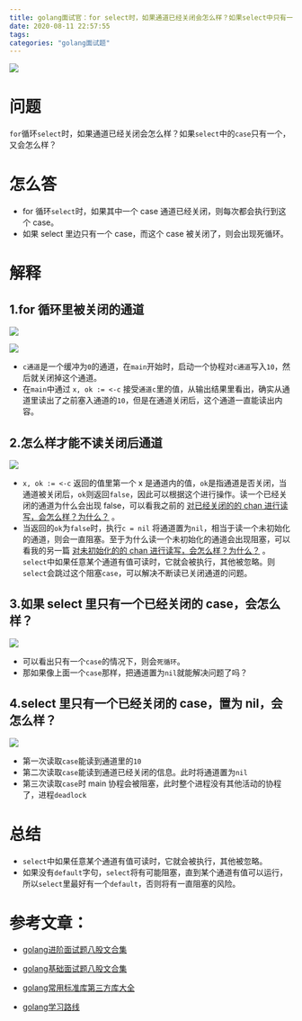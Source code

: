 ```yaml
---
title: golang面试官：for select时，如果通道已经关闭会怎么样？如果select中只有一个case呢？
date: 2020-08-11 22:57:55
tags:
categories: "golang面试题"
---
```


![](https://imgconvert.csdnimg.cn/aHR0cHM6Ly9pbWdrci5jbi1iai51ZmlsZW9zLmNvbS8yNDFlZTVhYy1kMGY1LTQzZDEtYTU5ZC0yMzExODgzNzMzNDkucG5n?x-oss-process=image/format,png)

<!-- more -->

# 问题

`for`循环`select`时，如果通道已经关闭会怎么样？如果`select`中的`case`只有一个，又会怎么样？

# 怎么答

- for 循环`select`时，如果其中一个 case 通道已经关闭，则每次都会执行到这个 case。
- 如果 select 里边只有一个 case，而这个 case 被关闭了，则会出现死循环。

# 解释

## 1.for 循环里被关闭的通道

![](https://imgconvert.csdnimg.cn/aHR0cHM6Ly9pbWdrci5jbi1iai51ZmlsZW9zLmNvbS9jNmU5MzM4MS03YTk3LTRmMDgtODljOS1lODkwNDg1YmE2YmUucG5n?x-oss-process=image/format,png)

![](https://imgconvert.csdnimg.cn/aHR0cHM6Ly9pbWdrci5jbi1iai51ZmlsZW9zLmNvbS84OWMxMWU0OS0zYThiLTQxYTAtYmE3MC1mZmQwZWRkOTExMTcucG5n?x-oss-process=image/format,png)

- `c通道`是一个缓冲为`0`的通道，在`main`开始时，启动一个协程对`c通道`写入`10`，然后就关闭掉这个通道。
- 在`main`中通过 `x, ok := <-c` 接受`通道c`里的值，从输出结果里看出，确实从通道里读出了之前塞入通道的`10`，但是在通道关闭后，这个通道一直能读出内容。

## 2.怎么样才能不读关闭后通道

![](https://imgconvert.csdnimg.cn/aHR0cHM6Ly9pbWdrci5jbi1iai51ZmlsZW9zLmNvbS9lNDlmNDE4Mi03MGQyLTQxYjAtODRjYy05M2VkMzMxYjc3YjUucG5n?x-oss-process=image/format,png)

- `x, ok := <-c` 返回的值里第一个 x 是通道内的值，`ok`是指通道是否关闭，当通道被关闭后，`ok`则返回`false`，因此可以根据这个进行操作。读一个已经关闭的通道为什么会出现 false，可以看我之前的 [对已经关闭的的 chan 进行读写，会怎么样？为什么？](https://mp.weixin.qq.com/s/qm-8pvHBVRmLQQ4_DHc1Tw) 。
- 当返回的`ok`为`false`时，执行`c = nil` 将通道置为`nil`，相当于读一个未初始化的通道，则会一直阻塞。至于为什么读一个未初始化的通道会出现阻塞，可以看我的另一篇 [对未初始化的的 chan 进行读写，会怎么样？为什么？](https://mp.weixin.qq.com/s/ixJu0wrGXsCcGzveCqnr6A) 。`select`中如果任意某个通道有值可读时，它就会被执行，其他被忽略。则`select`会跳过这个阻塞`case`，可以解决不断读已关闭通道的问题。

## 3.如果 select 里只有一个已经关闭的 case，会怎么样？

![](https://imgconvert.csdnimg.cn/aHR0cHM6Ly9pbWdrci5jbi1iai51ZmlsZW9zLmNvbS82ZGMxZDQ1Zi04MDk1LTQ1ODAtODUxNi04MWZmNDdkNTI4MGEucG5n?x-oss-process=image/format,png)

- 可以看出只有一个`case`的情况下，则会`死循环`。
- 那如果像上面一个`case`那样，把通道置为`nil`就能解决问题了吗？

## 4.select 里只有一个已经关闭的 case，置为 nil，会怎么样？

![](https://imgconvert.csdnimg.cn/aHR0cHM6Ly9pbWdrci5jbi1iai51ZmlsZW9zLmNvbS9hZTAyNWU4NS0yNzZjLTQyMDItYWU2Ny0yMGQ4Njk1Y2I3MTQucG5n?x-oss-process=image/format,png)

- 第一次读取`case`能读到通道里的`10`
- 第二次读取`case`能读到通道已经关闭的信息。此时将通道置为`nil`
- 第三次读取`case`时 main 协程会被阻塞，此时整个进程没有其他活动的协程了，进程`deadlock`

# 总结

- `select`中如果任意某个通道有值可读时，它就会被执行，其他被忽略。
- 如果没有`default`字句，`select`将有可能阻塞，直到某个通道有值可以运行，所以`select`里最好有一个`default`，否则将有一直阻塞的风险。

# 参考文章：
- [golang进阶面试题八股文合集](https://golangguide.top/golang/%E9%9D%A2%E8%AF%95%E9%A2%98/2.Go%E8%BF%9B%E9%98%B6.html)

- [golang基础面试题八股文合集](https://golangguide.top/golang/%E9%9D%A2%E8%AF%95%E9%A2%98/1.Go%E5%85%A5%E9%97%A8.html)

- [golang常用标准库第三方库大全](https://golangguide.top/golang/%E5%B8%B8%E7%94%A8%E5%8C%85%E5%A4%A7%E5%85%A8.html)

- [golang学习路线](https://golangguide.top/golang/%E5%AD%A6%E4%B9%A0%E8%B7%AF%E7%BA%BF.html)

